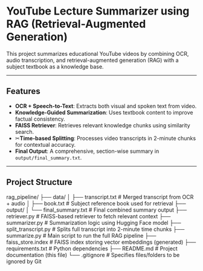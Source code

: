 # YouTube Lecture Summarizer using RAG (Retrieval-Augmented Generation)

This project summarizes educational YouTube videos by combining OCR, audio transcription, and retrieval-augmented generation (RAG) with a subject textbook as a knowledge base.

---

## Features

- **OCR + Speech-to-Text**: Extracts both visual and spoken text from video.
- **Knowledge-Guided Summarization**: Uses textbook content to improve factual consistency.
- **FAISS Retriever**: Retrieves relevant knowledge chunks using similarity search.
- ✂**Time-based Splitting**: Processes video transcripts in 2-minute chunks for contextual accuracy.
- **Final Output**: A comprehensive, section-wise summary in `output/final_summary.txt`.

---

## Project Structure
rag_pipeline/
├── data/
│   ├── transcript.txt        # Merged transcript from OCR + audio
│   ├── book.txt              # Subject reference book used for retrieval
├── output/
│   └── final_summary.txt     # Final combined summary output
├── retriever.py              # FAISS-based retriever to fetch relevant context
├── summarizer.py             # Summarization logic using Hugging Face model
├── split_transcript.py       # Splits full transcript into 2-minute time chunks
├── summarize.py              # Main script to run the full RAG pipeline
├── faiss_store.index         # FAISS index storing vector embeddings (generated)
├── requirements.txt          # Python dependencies
├── README.md                 # Project documentation (this file)
└── .gitignore                # Specifies files/folders to be ignored by Git



